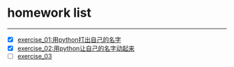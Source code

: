 # homework list
****
* [x] [exercise_01:用python打出自己的名字](https://github.com/the-toad/computational_physics_2015301110145/blob/master/exercise_01%E4%BB%A3%E7%A0%81)
* [x] [exercise_02:用python让自己的名字动起来](https://note.youdao.com/share/?token=9320A64C057E4740B427F3A439E9332E&gid=57734359)
* [ ] [exercise_03](http://note.youdao.com/groupshare/?token=F051EDD9728C4C5F93FD1B20C81B7F32&gid=57734359)
